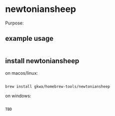 # newtoniansheep

Purpose:


## example usage

```bash


```

## install newtoniansheep


on macos/linux:
```bash

brew install gkwa/homebrew-tools/newtoniansheep

```


on windows:

```powershell

TBD

```
